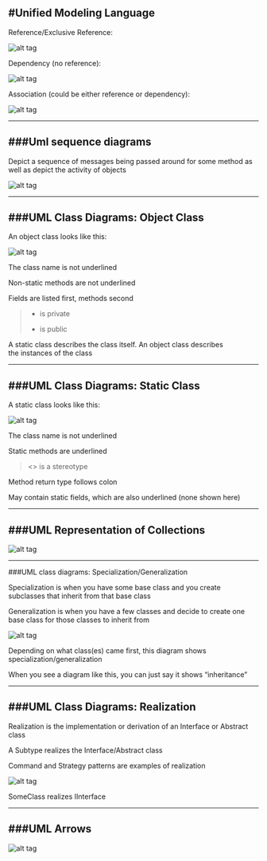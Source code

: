 #Unified Modeling Language
-

Reference/Exclusive Reference:

![alt tag](https://github.com/Cody-Nicholson96/Software_Development/blob/master/Object_Oriented_Software_Development/pics/umlRefVsExclusive.jpg)

Dependency (no reference):

![alt tag](https://github.com/Cody-Nicholson96/Software_Development/blob/master/Object_Oriented_Software_Development/pics/dependency2.jpg)

Association (could be either reference or dependency):

![alt tag](https://github.com/Cody-Nicholson96/Software_Development/blob/master/Object_Oriented_Software_Development/pics/association2.jpg)

***

###Uml sequence diagrams
-

Depict a sequence of messages being passed around for some method as well as depict the activity of objects

![alt tag](https://github.com/Cody-Nicholson96/Software_Development/blob/master/Object_Oriented_Software_Development/pics/umlSequenceDiagram.png)

***

###UML Class Diagrams: Object Class
-

An object class looks like this:

![alt tag](https://github.com/Cody-Nicholson96/Software_Development/blob/master/Object_Oriented_Software_Development/pics/objectClass.jpg)

The class name is not underlined

Non-static methods are not underlined

Fields are listed first, methods second

> - is private
> + is public

A static class describes the class itself.
An object class describes the instances of the class

***

###UML Class Diagrams: Static Class
-

A static class looks like this:

![alt tag](https://github.com/Cody-Nicholson96/Software_Development/blob/master/Object_Oriented_Software_Development/pics/staticClass.jpg)

The class name is not underlined

Static methods are underlined

> <<static>> is a stereotype

Method return type follows colon

May contain static fields, which are also underlined (none shown here)

***

###UML Representation of Collections
-

![alt tag](https://github.com/Cody-Nicholson96/Software_Development/blob/master/Object_Oriented_Software_Development/pics/umlRepresentationOfClasses.jpg)

***

###UML class diagrams: Specialization/Generalization

Specialization is when you have some base class and you create subclasses that inherit from that base class

Generalization is when you have a few classes and decide to create one base class for those classes to inherit from

![alt tag](https://github.com/Cody-Nicholson96/Software_Development/blob/master/Object_Oriented_Software_Development/pics/classDiagram1.jpg)

Depending on what class(es) came first, this diagram shows specialization/generalization

When you see a diagram like this, you can just say it shows “inheritance”

***

###UML Class Diagrams: Realization
-

Realization is the implementation or derivation of an Interface or Abstract class

A Subtype realizes the Interface/Abstract class

Command and Strategy patterns are examples of realization

![alt tag](https://github.com/Cody-Nicholson96/Software_Development/blob/master/Object_Oriented_Software_Development/pics/realizeUML.jpg)

SomeClass realizes IInterface

***

###UML Arrows
-

![alt tag](https://github.com/Cody-Nicholson96/Software_Development/blob/master/Object_Oriented_Software_Development/pics/umlRealize.jpg)